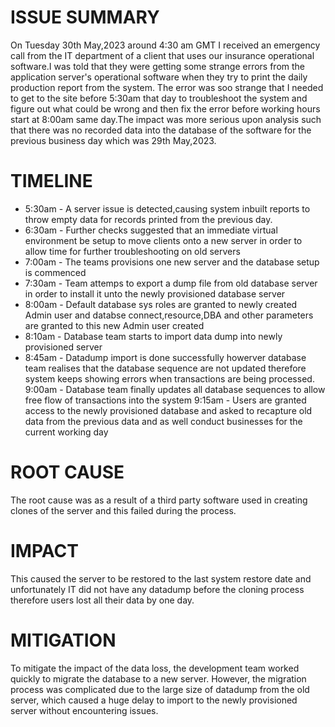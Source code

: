 # ISSUE SUMMARY
On Tuesday 30th May,2023 around 4:30 am GMT I received an emergency call from
the IT department of a client that uses our insurance operational software.I
was told that they were getting some strange errors from the application
server's operational software when they try to print the daily production
report from the system. The error was soo strange that I needed to get to the
site before 5:30am that day to troubleshoot the system and figure out what
could be wrong and then fix the error before working hours start at 8:00am same
day.The impact was more serious upon analysis such that there was no recorded
data into the database of the software for the previous business day which was
29th May,2023.

# TIMELINE
* 5:30am - A server issue is detected,causing system inbuilt reports to throw
  empty data for records printed from the previous day.
* 6:30am - Further checks suggested that an immediate virtual environment be
  setup to move clients onto a new server in order to allow time for further
  troubleshooting on old servers
* 7:00am - The teams provisions one new server and the database setup is
  commenced
* 7:30am - Team attemps to export a dump file from old database server in order
  to install it unto the newly provisioned database server
* 8:00am - Default database sys roles are granted to newly created Admin user
  and databse connect,resource,DBA and other parameters are granted to this new
  Admin user created
* 8:10am - Database team starts to import data dump into newly provisioned
  server
* 8:45am - Datadump import is done successfully howerver database team realises
  that the database sequence are not updated therefore system keeps showing
  errors when transactions are being processed.
  9:00am -  Database team finally updates all database sequences to allow free
  flow of transactions into the system
  9:15am - Users are granted access to the newly provisioned database and asked
  to recapture old data from the previous data and as well conduct businesses
  for the current working day

# ROOT CAUSE
The root cause was as a result of a third party software used in creating clones of the server and this failed during the process.

# IMPACT
This caused the server to be restored to the last system restore date and unfortunately IT did not have any datadump before the cloning process therefore users lost all their data by one day.

# MITIGATION
To mitigate the impact of the data loss, the development team worked quickly to migrate the database to a new server. However, the migration process was complicated due to the large size of datadump from the old server, which caused a huge delay to import to the newly provisioned server without encountering issues.

